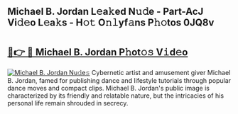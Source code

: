 ## Michael B. Jordan L𝚎a𝚔ed N𝚞𝚍e - Part-AcJ Vi𝚍𝚎o L𝚎a𝚔s - H𝚘𝚝 O𝚗𝚕yf𝚊ns P𝚑𝚘tos 0JQ8v

# <h2><a href="http://kf5zjt.oniu.top/?m=Michael+B.+Jordan">🔗👉 🔴 Michael B. Jordan P𝚑ot𝚘𝚜 V𝚒d𝚎o</a></h2>

[![Michael B. Jordan Nu𝚍e𝚜](https://i.imgur.com/0qMVB7G.gif)](http://kf5zjt.oniu.top/?m=Michael+B.+Jordan)
Cybernetic artist and amusement giver Michael B. Jordan, famed for publishing dance and lifestyle tutorials through popular dance moves and compact clips. Michael B. Jordan's public image is characterized by its friendly and relatable nature, but the intricacies of his personal life remain shrouded in secrecy.  
